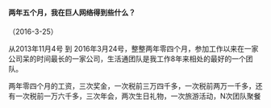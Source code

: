 
#### 两年五个月，我在巨人网络得到些什么？
（2016-3-25）

从2013年11月4号 到 2016年3月24号，整整两年零四个月，参加工作以来在一家公司呆的时间最长的一家公司，生活通团队是我工作8年来相处的最好的一个团队。

两年零四个月的工资，三次奖金，一次税前三万四千多，一次税前两万一千多，还有一次税前一万六千多，三次年会，两次生日礼物，一次旅游活动，N次团队聚餐
